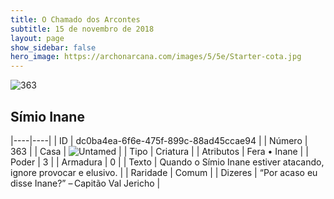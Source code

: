 ```yaml
---
title: O Chamado dos Arcontes
subtitle: 15 de novembro de 2018
layout: page
show_sidebar: false
hero_image: https://archonarcana.com/images/5/5e/Starter-cota.jpg
---
```


![363](https://cdn.keyforgegame.com/media/card_front/pt/341_363_3RCHH4F7H4XF_pt.png)

## Símio Inane

|----|----|
| ID | dc0ba4ea-6f6e-475f-899c-88ad45ccae94 |
| Número | 363 |
| Casa | ![Untamed](https://archonarcana.com/images/thumb/b/bd/Untamed.png/22px-Untamed.png "Indomados") |
| Tipo | Criatura |
| Atributos | Fera • Inane |
| Poder | 3 |
| Armadura | 0 |
| Texto | Quando o Símio Inane estiver atacando, ignore provocar e elusivo. |
| Raridade | Comum |
| Dizeres | “Por acaso eu disse Inane?” – Capitão Val Jericho |
